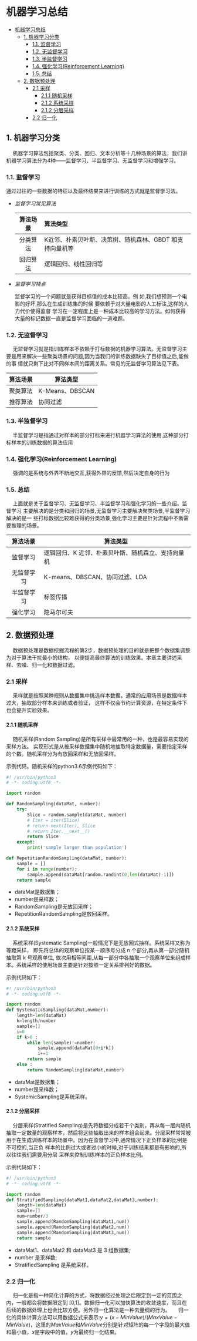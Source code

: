 # 机器学习总结

- [机器学习总结](#%E6%9C%BA%E5%99%A8%E5%AD%A6%E4%B9%A0%E6%80%BB%E7%BB%93)
  - [1. 机器学习分类](#1-%E6%9C%BA%E5%99%A8%E5%AD%A6%E4%B9%A0%E5%88%86%E7%B1%BB)
    - [1.1. 监督学习](#11-%E7%9B%91%E7%9D%A3%E5%AD%A6%E4%B9%A0)
    - [1.2. 无监督学习](#12-%E6%97%A0%E7%9B%91%E7%9D%A3%E5%AD%A6%E4%B9%A0)
    - [1.3. 半监督学习](#13-%E5%8D%8A%E7%9B%91%E7%9D%A3%E5%AD%A6%E4%B9%A0)
    - [1.4. 强化学习(Reinforcement Learning)](#14-%E5%BC%BA%E5%8C%96%E5%AD%A6%E4%B9%A0reinforcement-learning)
    - [1.5. 总结](#15-%E6%80%BB%E7%BB%93)
  - [2. 数据预处理](#2-%E6%95%B0%E6%8D%AE%E9%A2%84%E5%A4%84%E7%90%86)
    - [2.1 采样](#21-%E9%87%87%E6%A0%B7)
      - [2.1.1 随机采样](#211-%E9%9A%8F%E6%9C%BA%E9%87%87%E6%A0%B7)
      - [2.1.2 系统采样](#212-%E7%B3%BB%E7%BB%9F%E9%87%87%E6%A0%B7)
      - [2.1.2 分层采样](#212-%E5%88%86%E5%B1%82%E9%87%87%E6%A0%B7)
    - [2.2 归一化](#22-%E5%BD%92%E4%B8%80%E5%8C%96)

## 1. 机器学习分类

&emsp;
机器学习算法包括聚类、分类、回归、文本分析等十几种场景的算法，我们讲机器学习算法分为4种——监督学习、半监督学习、无监督学习和增强学习。

### 1.1. 监督学习

通过过往的一些数据的特征以及最终结果来进行训练的方式就是监督学习法。

- *监督学习常见算法*

    |算法场景|算法类型|
    |:-:|:-|
    |分类算法|K近邻、朴素贝叶斯、决策树、随机森林、GBDT 和支持向量机等|
    |回归算法 |逻辑回归、线性回归等|

- *监督学习特点*

    监督学习的一个问题就是获得目标值的成本比较高。例
    如,我们想预测一个电影的好坏,那么在生成训练集的时候
    要依赖于对大量电影的人工标注,这样的人力代价使得监督
    学习在一定程度上是一种成本比较高的学习方法。如何获得
    大量的标记数据一直是监督学习面临的一道难题。

### 1.2. 无监督学习

&emsp;
无监督学习就是指训练样本不依赖于打标数据的机器学习算法。无监督学习主
要是用来解决一些聚类场景的问题,因为当我们的训练数据缺失了目标值之后,能做的事
情就只剩下比对不同样本间的距离关系。常见的无监督学习算法见下表。

| 算法场景 | 算法类型        |
| :------: | --------------- |
| 聚类算法 | K-Means、DBSCAN |
| 推荐算法 | 协同过滤        |

### 1.3. 半监督学习

&emsp;
半监督学习是指通过对样本的部分打标来进行机器学习算法的使用,这种部分打标样本的训练数据的算法应用

### 1.4. 强化学习(Reinforcement Learning)

&emsp;
强调的是系统与外界不断地交互,获得外界的反馈,然后决定自身的行为

### 1.5. 总结

&emsp;
上面就是关于监督学习、无监督学习、半监督学习和强化学习的一些介绍。监督学习
主要解决的是分类和回归的场景,无监督学习主要解决聚类场景,半监督学习解决的是一
些打标数据比较难获得的分类场景,强化学习主要是针对流程中不断需要推理的场景。

|  算法场景  | 算法类型                                           |
| :--------: | -------------------------------------------------- |
|  监督学习  | 逻辑回归、K 近邻、朴素贝叶斯、随机森立、支持向量机 |
| 无监督学习 | K-means、DBSCAN、协同过滤、LDA                     |
| 半监督学习 | 标签传播                                           |
|  强化学习  | 隐马尔可夫                                         |

## 2. 数据预处理

&emsp;
数据预处理是数据挖掘流程的第2步，数据预处理的目的就是把整个数据集调整为对于算法干扰最小的结构，
以便提高最终算法的训练效果。本章主要讲述采样、去噪、归一化和数据过滤。

### 2.1 采样

&emsp;
采样就是按照某种规则从数据集中挑选样本数据。通常的应用场景是数据样本过大，抽取部分样本来训练或者验证，
这样不仅会节约计算资源，在特定条件下也会提升实验效果。

#### 2.1.1 随机采样

&emsp;
随机采样(Random Sampling)是所有采样中最常用的一种，也是最容易实现的采样方法。
实现形式是从被采样数据集中随机地抽取特定数据量，需要指定采样的个数。随机采样分为有放回采样和无放回采样。

示例代码。随机采样的python3.6示例代码如下：

```python
#! /usr/bin/python3
# -*- coding:utf8 -*-

import random

def RandomSampling(dataMat, number):
    try:
        Slice = random.sample(dataMat, number)
        # Iter = iter(Slice)
        # return next(Iter), Slice
        # return Iter.__next__()
        return Slice
    except:
        print('sample larger than population')

def RepetitionRandomSampling(dataMat, number):
    sample = []
    for i in range(number):
        sample.append(dataMat[random.randint(0,len(dataMat)-1)])
    return sample
```

- dataMat是数据集；
- number是采样数；
- RandomSampling是无放回采样；
- RepetitionRandomSampling是放回采样。

#### 2.1.2 系统采样

&emsp;
系统采样(Systematic Sampling)一般情况下是无放回式抽样。系统采样又称为等距采样，
即先将总体的观察单位按某一顺序号分成 n 个部分,再从第一部分随机抽取第 k 号观察单位,
依次用相等间距,从每一部分中各抽取一个观察单位来组成样本。系统采样的使用场景主要是针对按照一定关系排列好的数据。

示例代码如下：

```python
#! /usr/bin/python3
# -*- coding:utf8 -*-

import random
def SystematicSampling(dataMat,number):
    length=len(dataMat)
    k=length/number
    sample=[]
    i=0
    if k>0 :
        while len(sample)!=number:
            sample.append(dataMat[0+i*k])
            i+=1
        return sample
    else :
        return RandomSampling(dataMat,number)
```

- dataMat是数据集；
- number是采样数；
- SystemicSampling是系统采样。

#### 2.1.2 分层采样

&emsp;
分层采样(Stratified Sampling)是先将数据分成若干个类别，再从每一层内随机抽取一定数量的观察样本，然后将这些抽取出来的样本组合起来。分层采样常常被用于在生成训练样本的场景中。因为在监督学习中,通常情况下正负样本的比例是不可控的,当正负
样本的比例过大或者过小的时候,对于训练结果都是有影响的,所以往往我们需要用分层
采样来控制训练样本的正负样本比例。

示例代码如下：

```python
#! /usr/bin/python3
# -*- coding:utf8 -*-

import random
def StratifiedSampling(dataMat1,dataMat2,dataMat3,number):
    length=len(dataMat)
    sample=[]
    num=number/3
    sample.append(RandomSampling(dataMat1,num))
    sample.append(RandomSampling(dataMat2,num))
    sample.append(RandomSampling(dataMat3,num))
    return sample
```

- dataMat1、dataMat2 和 dataMat3 是 3 组数据集;
- number 是采样数;
- StratifiedSampling 是系统采样。

### 2.2 归一化

&emsp;
归一化是指一种简化计算的方式，将数据经过处理之后限定到一定的范围之内，一般都会将数据限定到
[0,1]。数据归一化可以加快算法的收敛速度，而且在后续的数据处理上也会比较方便。另外归一化算法是一种去量纲的行为。
&emsp;
归一化的具体计算方法可以用数据公式来表示:$y=(x-MinValue)/(MaxValue-MinValue)$，这里的$MaxValue$和$MinValue$分别是针对矩阵的每一个字段的最大值和最小值，$x$是字段中的值，$y$为最终归一化结果。
